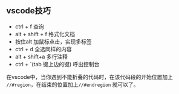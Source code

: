## vscode技巧

- ctrl + f 查询
- alt + shift + f 格式化文档
- 按住alt 加鼠标点击，实现多标签
- ctrl + d 全选同样的内容
- alt + shift+a 多行注释
- ctrl + `(tab 键上边的键)  呼出控制台

在vscode中，当你遇到不能折叠的代码时，在该代码段的开始位置加上 `//#region`，在结束的位置加上`//#endregion` 就可以了。
